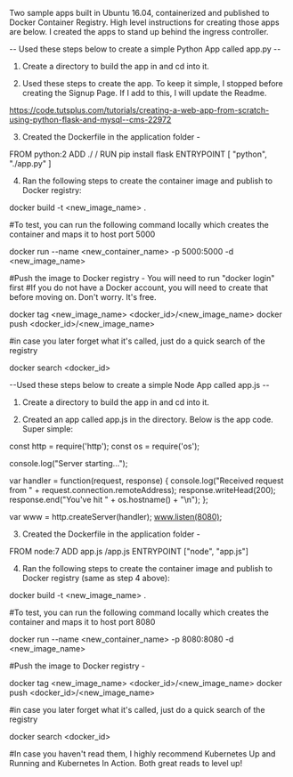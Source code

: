 Two sample apps built in Ubuntu 16.04, containerized and published to Docker Container Registry. High level instructions for creating those apps are below. I created the apps to stand up behind the ingress controller.

-- Used these steps below to create a simple Python App called app.py --

1) Create a directory to build the app in and cd into it. 

2) Used these steps to create the app. To keep it simple, I stopped before creating the Signup Page. If I add to this, I will update the Readme. 

https://code.tutsplus.com/tutorials/creating-a-web-app-from-scratch-using-python-flask-and-mysql--cms-22972

3) Created the Dockerfile in the application folder - 

FROM python:2
ADD ./ /
RUN pip install flask
ENTRYPOINT [ "python", "./app.py" ]

4) Ran the following steps to create the container image and publish to Docker registry: 

docker build -t <new_image_name> .

#To test, you can run the following command locally which creates the container and maps it to host port 5000

docker run --name <new_container_name> -p 5000:5000 -d <new_image_name>

#Push the image to Docker registry - You will need to run "docker login" first 
#If you do not have a Docker account, you will need to create that before moving on. Don't worry. It's free. 

docker tag <new_image_name> <docker_id>/<new_image_name>
docker push <docker_id>/<new_image_name>

#in case you later forget what it's called, just do a quick search of the registry

docker search <docker_id>

--Used these steps below to create a simple Node App called app.js --

1) Create a directory to build the app in and cd into it. 

2) Created an app called app.js in the directory. Below is the app code. Super simple:

const http = require('http');
const os = require('os');

console.log("Server starting...");

var handler = function(request, response) {
  console.log("Received request from " + request.connection.remoteAddress);
  response.writeHead(200);
  response.end("You've hit " + os.hostname() + "\n");
};

var www = http.createServer(handler);
www.listen(8080);

3) Created the Dockerfile in the application folder - 

FROM node:7
ADD app.js /app.js
ENTRYPOINT ["node", "app.js"]

4) Ran the following steps to create the container image and publish to Docker registry (same as step 4 above): 

docker build -t <new_image_name> .

#To test, you can run the following command locally which creates the container and maps it to host port 8080

docker run --name <new_container_name> -p 8080:8080 -d <new_image_name>

#Push the image to Docker registry -  

docker tag <new_image_name> <docker_id>/<new_image_name>
docker push <docker_id>/<new_image_name>

#in case you later forget what it's called, just do a quick search of the registry

docker search <docker_id>

#In case you haven't read them, I highly recommend Kubernetes Up and Running and Kubernetes In Action. Both great reads to level up! 
